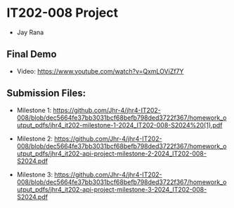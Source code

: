 # IT202-008 Project 
* Jay Rana 

## Final Demo
* Video: https://www.youtube.com/watch?v=QxmLOViZf7Y

## Submission Files:
* Milestone 1: https://github.com/Jhr-4/jhr4-IT202-008/blob/dec5664fe37bb3031bcf68befb798ded3722f367/homework_output_pdfs/jhr4_it202-milestone-1-2024_IT202-008-S2024%20(1).pdf

* Milestone 2: https://github.com/Jhr-4/jhr4-IT202-008/blob/dec5664fe37bb3031bcf68befb798ded3722f367/homework_output_pdfs/jhr4_it202-api-project-milestone-2-2024_IT202-008-S2024.pdf

* Milestone 3: https://github.com/Jhr-4/jhr4-IT202-008/blob/dec5664fe37bb3031bcf68befb798ded3722f367/homework_output_pdfs/jhr4_it202-api-project-milestone-3-2024_IT202-008-S2024.pdf